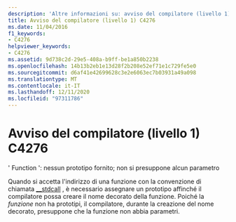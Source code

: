 ```yaml
---
description: 'Altre informazioni su: avviso del compilatore (livello 1) C4276'
title: Avviso del compilatore (livello 1) C4276
ms.date: 11/04/2016
f1_keywords:
- C4276
helpviewer_keywords:
- C4276
ms.assetid: 9d738c2d-29e5-408a-b9ff-be1a850b2238
ms.openlocfilehash: 14b13b2eb1e13d28f2b208e52ef71e1c729fe5e0
ms.sourcegitcommit: d6af41e42699628c3e2e6063ec7b03931a49a098
ms.translationtype: MT
ms.contentlocale: it-IT
ms.lasthandoff: 12/11/2020
ms.locfileid: "97311786"
---
```

# <a name="compiler-warning-level-1-c4276"></a>Avviso del compilatore (livello 1) C4276

' Function ': nessun prototipo fornito; non si presuppone alcun parametro

Quando si accetta l'indirizzo di una funzione con la convenzione di chiamata [__stdcall](../../cpp/stdcall.md) , è necessario assegnare un prototipo affinché il compilatore possa creare il nome decorato della funzione. Poiché la *funzione* non ha prototipi, il compilatore, durante la creazione del nome decorato, presuppone che la funzione non abbia parametri.
